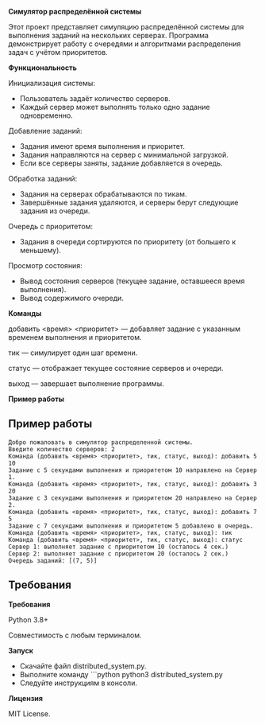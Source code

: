 **Симулятор распределённой системы**

Этот проект представляет симуляцию распределённой системы для выполнения заданий на нескольких серверах. Программа демонстрирует работу с очередями и алгоритмами распределения задач с учётом приоритетов.

**Функциональность**

Инициализация системы:
- Пользователь задаёт количество серверов.
- Каждый сервер может выполнять только одно задание одновременно.

Добавление заданий:
- Задания имеют время выполнения и приоритет.
- Задания направляются на сервер с минимальной загрузкой.
- Если все серверы заняты, задание добавляется в очередь.

Обработка заданий:
- Задания на серверах обрабатываются по тикам.
- Завершённые задания удаляются, и серверы берут следующие задания из очереди.

Очередь с приоритетом:
- Задания в очереди сортируются по приоритету (от большего к меньшему).

Просмотр состояния:
- Вывод состояния серверов (текущее задание, оставшееся время выполнения).
- Вывод содержимого очереди.

**Команды**

добавить <время> <приоритет> — добавляет задание с указанным временем выполнения и приоритетом.

тик — симулирует один шаг времени.

статус — отображает текущее состояние серверов и очереди.

выход — завершает выполнение программы.

**Пример работы**

## Пример работы
```
Добро пожаловать в симулятор распределенной системы.
Введите количество серверов: 2
Команда (добавить <время> <приоритет>, тик, статус, выход): добавить 5 10
Задание с 5 секундами выполнения и приоритетом 10 направлено на Сервер 1.
Команда (добавить <время> <приоритет>, тик, статус, выход): добавить 3 20
Задание с 3 секундами выполнения и приоритетом 20 направлено на Сервер 2.
Команда (добавить <время> <приоритет>, тик, статус, выход): добавить 7 5
Задание с 7 секундами выполнения и приоритетом 5 добавлено в очередь.
Команда (добавить <время> <приоритет>, тик, статус, выход): тик
Команда (добавить <время> <приоритет>, тик, статус, выход): статус
Сервер 1: выполняет задание с приоритетом 10 (осталось 4 сек.)
Сервер 2: выполняет задание с приоритетом 20 (осталось 2 сек.)
Очередь заданий: [(7, 5)]
```
## Требования

**Требования**

Python 3.8+

Совместимость с любым терминалом.

**Запуск**

- Скачайте файл distributed_system.py.
- Выполните команду ```python python3 distributed_system.py
- Следуйте инструкциям в консоли.

**Лицензия**

MIT License.
